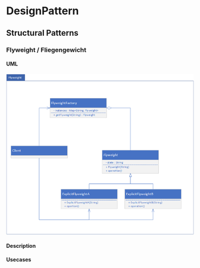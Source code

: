 # DesignPattern
## Structural Patterns
### Flyweight / Fliegengewicht

#### UML
![FlyweightUML](img/Flyweight.png)

#### Description

#### Usecases
